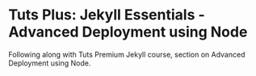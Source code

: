# Tuts Plus: Jekyll Essentials - Advanced Deployment using Node

Following along with Tuts Premium Jekyll course, section on Advanced Deployment using Node.